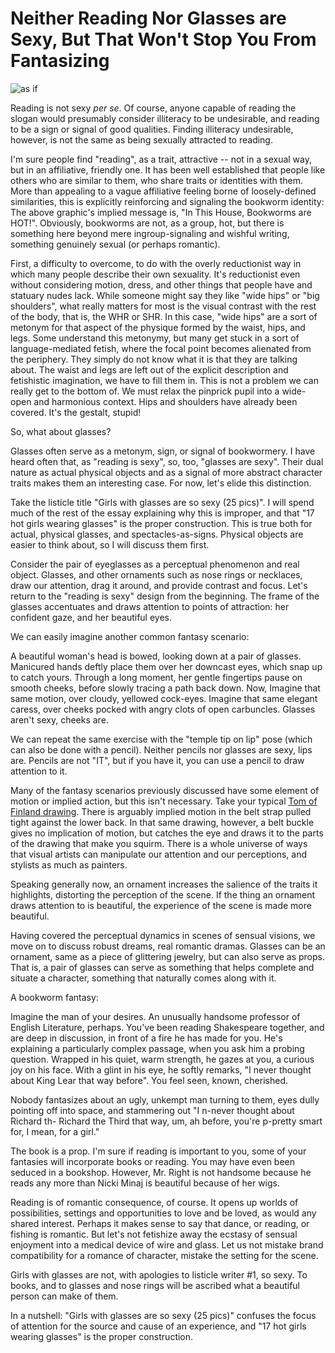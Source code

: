 # Neither Reading Nor Glasses are Sexy, But That Won't Stop You From Fantasizing

![as if](https://cdn.shopify.com/s/files/1/1685/2975/products/Reading_Is_Sexy_Detail.jpg?v=1506697240)

Reading is not sexy *per se*.
Of course, anyone capable of reading the slogan would presumably consider illiteracy to be undesirable, and reading to be a sign or signal of good qualities.
Finding illiteracy undesirable, however, is not the same as being sexually attracted to reading.

I'm sure people find "reading", as a trait, attractive -- not in a sexual way, but in an affiliative, friendly one.
It has been well established that people like others who are similar to them, who share traits or identities with them.
More than appealing to a vague affiliative feeling borne of loosely-defined similarities, this is explicitly reinforcing and signaling the bookworm identity:
The above graphic's implied message is, "In This House, Bookworms are HOT!".
Obviously, bookworms are not, as a group, hot, but there is something here beyond mere ingroup-signaling and wishful writing, something genuinely sexual (or perhaps romantic).

First, a difficulty to overcome, to do with the overly reductionist way in which many people describe their own sexuality.
It's reductionist even without considering motion, dress, and other things that people have and statuary nudes lack.
While someone might say they like "wide hips" or "big shoulders", what really matters for most is the visual contrast with the rest of the body, that is, the WHR or SHR.
In this case, "wide hips" are a sort of metonym for that aspect of the physique formed by the waist, hips, and legs.
Some understand this metonymy, but many get stuck in a sort of language-mediated fetish, where the focal point becomes alienated from the periphery.
They simply do not know what it is that they are talking about.
The waist and legs are left out of the explicit description and fetishistic imagination, we have to fill them in.
This is not a problem we can really get to the bottom of.
We must relax the pinprick pupil into a wide-open and harmonious context.
Hips and shoulders have already been covered. It's the gestalt, stupid!

So, what about glasses?

Glasses often serve as a metonym, sign, or signal of bookwormery.
I have heard often that, as "reading is sexy", so, too, "glasses are sexy".
Their dual nature as actual physical objects and as a signal of more abstract character traits makes them an interesting case.
For now, let's elide this distinction.

Take the listicle title "Girls with glasses are so sexy (25 pics)".
I will spend much of the rest of the essay explaining why this is improper, and that "17 hot girls wearing glasses" is the proper construction.
This is true both for actual, physical glasses, and spectacles-as-signs.
Physical objects are easier to think about, so I will discuss them first.

Consider the pair of eyeglasses as a perceptual phenomenon and real object.
Glasses, and other ornaments such as nose rings or necklaces, draw our attention, drag it around, and provide contrast and focus.
Let's return to the "reading is sexy" design from the beginning.
The frame of the glasses accentuates and draws attention to points of attraction: her confident gaze, and her beautiful eyes.

We can easily imagine another common fantasy scenario:

A beautiful woman's head is bowed, looking down at a pair of glasses.
Manicured hands deftly place them over her downcast eyes, which snap up to catch yours.
Through a long moment, her gentle fingertips pause on smooth cheeks, before slowly tracing a path back down.
Now, Imagine that same motion, over cloudy, yellowed cock-eyes.
Imagine that same elegant caress, over cheeks pocked with angry clots of open carbuncles.
Glasses aren't sexy, cheeks are.

We can repeat the same exercise with the "temple tip on lip" pose (which can also be done with a pencil).
Neither pencils nor glasses are sexy, lips are.
Pencils are not "IT", but if you have it, you can use a pencil to draw attention to it.

Many of the fantasy scenarios previously discussed have some element of motion or implied action, but this isn't necessary.
Take your typical [Tom of Finland drawing](https://www.advocate.com/media-library/tom-of-finland.jpg?id=32678872&width=2400&height=1801).
There is arguably implied motion in the belt strap pulled tight against the lower back.
In that same drawing, however, a belt buckle gives no implication of motion, but catches the eye and draws it to the parts of the drawing that make you squirm.
There is a whole universe of ways that visual artists can manipulate our attention and our perceptions, and stylists as much as painters.

Speaking generally now, an ornament increases the salience of the traits it highlights, distorting the perception of the scene.
If the thing an ornament draws attention to is beautiful, the experience of the scene is made more beautiful.

Having covered the perceptual dynamics in scenes of sensual visions, we move on to discuss robust dreams, real romantic dramas.
Glasses can be an ornament, same as a piece of glittering jewelry, but can also serve as props.
That is, a pair of glasses can serve as something that helps complete and situate a character, something that naturally comes along with it.

A bookworm fantasy:

Imagine the man of your desires. An unusually handsome professor of English Literature, perhaps.
You've been reading Shakespeare together, and are deep in discussion, in front of a fire he has made for you.
He's explaining a particularly complex passage, when you ask him a probing question.
Wrapped in his quiet, warm strength, he gazes at you, a curious joy on his face.
With a glint in his eye, he softly remarks, "I never thought about King Lear that way before".
You feel seen, known, cherished.

Nobody fantasizes about an ugly, unkempt man turning to them, eyes dully pointing off into space, and stammering out "I n-never thought about Richard th- Richard the Third that way, um, ah before, you're p-pretty smart for, I mean, for a girl."

The book is a prop.
I'm sure if reading is important to you, some of your fantasies will incorporate books or reading.
You may have even been seduced in a bookshop.
However, Mr. Right is not handsome because he reads any more than Nicki Minaj is beautiful because of her wigs.

Reading is of romantic consequence, of course.
It opens up worlds of possibilities, settings and opportunities to love and be loved, as would any shared interest.
Perhaps it makes sense to say that dance, or reading, or fishing is romantic.
But let's not fetishize away the ecstasy of sensual enjoyment into a medical device of wire and glass.
Let us not mistake brand compatibility for a romance of character, mistake the setting for the scene.

Girls with glasses are not, with apologies to listicle writer #1, so sexy.
To books, and to glasses and nose rings will be ascribed what a beautiful person can make of them.

In a nutshell: "Girls with glasses are so sexy (25 pics)" confuses the focus of attention for the source and cause of an experience, and "17 hot girls wearing glasses" is the proper construction.
